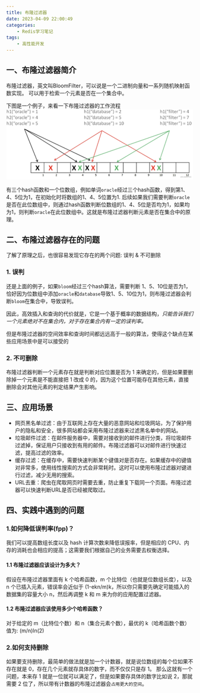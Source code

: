 ```yaml
---
title: 布隆过滤器
date: 2023-04-09 22:00:49
categories: 
    - Redis学习笔记
tags: 
    - 高性能开发
---
```


## 一、布隆过滤器简介
布隆过滤器，英文叫BloomFilter，可以说是一个二进制向量和一系列随机映射函数实现。 可以用于检索一个元素是否在一个集合中。

下图是一个例子，来看一下布隆过滤器的工作流程
![](https://raw.githubusercontent.com/SmartMalphite/PicBed/master/img-hexo/20230409224818.png)

有三个hash函数和一个位数组，例如单词`oracle`经过三个hash函数，得到第1、4、5位为1，在初始化时将数组的1、4、5位置为1. 后续如果我们需要判断`oracle`是否在此位数组中，则通过hash函数判断位数组的1、4、5位是否均为1，如果均为1，则判断`oracle`在此位数组中。这就是布隆过滤器判断元素是否在集合中的原理。

## 二、布隆过滤器存在的问题
了解了原理之后，也很容易发现它存在的两个问题: 误判 & 不可删除

### 1. 误判
还是上面的例子，如果`bloom`经过三个hash算法，需要判断 1、5、10位是否为1，恰好因为位数组中添加`oracle`和`database`导致1、5、10位为1，则布隆过滤器会判断`bloom`在集合中，导致误判。

因此，高效插入和查询的代价就是，它是一个基于概率的数据结构，*只能告诉我们一个元素绝对不在集合内，对于存在集合内有一定的误判率。*

但是布隆过滤器的空间效率和查询时间都远远高于一般的算法，使得这个缺点在某些应用场景中是可以接受的

### 2. 不可删除
布隆过滤器判断一个元素存在就是判断对应位置是否为 1 来确定的，但是如果要删除掉一个元素是不能直接把 1 改成 0 的，因为这个位置可能存在其他元素，直接删除会对其他元素的判定结果产生影响。


## 三、应用场景
* 网页黑名单过滤：由于互联网上存在大量的恶意网站和垃圾网站，为了保护用户的隐私和安全，很多网站都会采用布隆过滤器来过滤黑名单中的网站。
* 垃圾邮件过滤：在邮件服务器中，需要对接收到的邮件进行分类，将垃圾邮件过滤掉，保证用户只接收到有用的邮件。布隆过滤器可以对邮件进行快速过滤，提高过滤的效率。
* 缓存过滤：在缓存中，需要快速判断某个键值对是否存在。如果缓存中的键值对非常多，使用线性搜索的方式会非常耗时。这时可以使用布隆过滤器对键进行过滤，减少无用的搜索。
* URL去重：爬虫在爬取网页时需要去重，防止重复下载同一个页面。布隆过滤器可以快速判断URL是否已经被爬取过。

## 四、实践中遇到的问题
### 1.如何降低误判率(fpp)？
我们可以提高数组长度以及 hash 计算次数来降低误报率，但是相应的 CPU、内存的消耗也会相应的提高；这需要我们根据自己的业务需要去权衡选择。
#### 1.1 布隆过滤器应该设计为多大？
假设在布隆过滤器里面有 k 个哈希函数，m 个比特位（也就是位数组长度），以及 n 个已插入元素，错误率会近似于 (1-ekn/m)k，所以你只需要先确定可能插入的数据集的容量大小 n，然后再调整 k 和 m 来为你的应用配置过滤器。

#### 1.2 布隆过滤器应该使用多少个哈希函数？
对于给定的 m（比特位个数）和 n（集合元素个数），最优的 k（哈希函数个数）值为: (m/n)ln(2)


### 2.如何支持删除
如果要支持删除，最简单的做法就是加一个计数器，就是说位数组的每个位如果不存在就是 0，存在几个元素就存具体的数字，而不仅仅只是存 1。
那么这就有一个问题，本来存 1 就是一位就可以满足了，但是如果要存具体的数字比如说 2，那就需要 2 位了，所以带有计数器的布隆过滤器会`占用更大的空间`。
